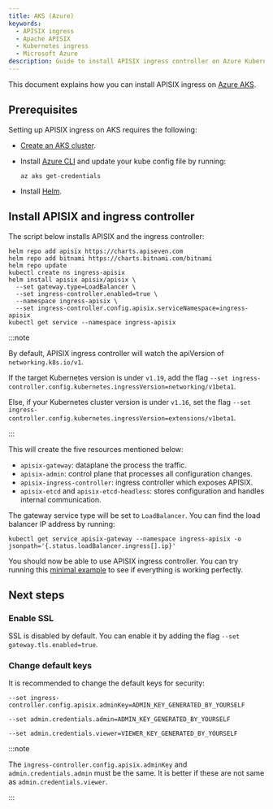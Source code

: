 ```yaml
---
title: AKS (Azure)
keywords:
  - APISIX ingress
  - Apache APISIX
  - Kubernetes ingress
  - Microsoft Azure
description: Guide to install APISIX ingress controller on Azure Kubernetes Service (AKS).
---
```

<!--
#
# Licensed to the Apache Software Foundation (ASF) under one or more
# contributor license agreements.  See the NOTICE file distributed with
# this work for additional information regarding copyright ownership.
# The ASF licenses this file to You under the Apache License, Version 2.0
# (the "License"); you may not use this file except in compliance with
# the License.  You may obtain a copy of the License at
#
#     http://www.apache.org/licenses/LICENSE-2.0
#
# Unless required by applicable law or agreed to in writing, software
# distributed under the License is distributed on an "AS IS" BASIS,
# WITHOUT WARRANTIES OR CONDITIONS OF ANY KIND, either express or implied.
# See the License for the specific language governing permissions and
# limitations under the License.
#
-->

This document explains how you can install APISIX ingress on [Azure AKS](https://docs.microsoft.com/en-us/azure/aks/intro-kubernetes).

## Prerequisites

Setting up APISIX ingress on AKS requires the following:

* [Create an AKS cluster](https://docs.microsoft.com/en-us/azure/aks/learn/quick-kubernetes-deploy-portal?tabs=azure-cli).
* Install [Azure CLI](https://docs.microsoft.com/en-us/cli/azure/#:~:text=The%20Azure%20command%2Dline%20interface,with%20an%20emphasis%20on%20automation.) and update your kube config file by running:

    ```shell
    az aks get-credentials
    ```

* Install [Helm](https://helm.sh/).

## Install APISIX and ingress controller

The script below installs APISIX and the ingress controller:

```shell
helm repo add apisix https://charts.apiseven.com
helm repo add bitnami https://charts.bitnami.com/bitnami
helm repo update
kubectl create ns ingress-apisix
helm install apisix apisix/apisix \
  --set gateway.type=LoadBalancer \
  --set ingress-controller.enabled=true \
  --namespace ingress-apisix \
  --set ingress-controller.config.apisix.serviceNamespace=ingress-apisix
kubectl get service --namespace ingress-apisix
```

:::note

By default, APISIX ingress controller will watch the apiVersion of `networking.k8s.io/v1`.

If the target Kubernetes version is under `v1.19`, add the flag `--set ingress-controller.config.kubernetes.ingressVersion=networking/v1beta1`.

Else, if your Kubernetes cluster version is under `v1.16`, set the flag `--set ingress-controller.config.kubernetes.ingressVersion=extensions/v1beta1`.

:::

This will create the five resources mentioned below:

* `apisix-gateway`: dataplane the process the traffic.
* `apisix-admin`: control plane that processes all configuration changes.
* `apisix-ingress-controller`: ingress controller which exposes APISIX.
* `apisix-etcd` and `apisix-etcd-headless`: stores configuration and handles internal communication.

The gateway service type will be set to `LoadBalancer`. You can find the load balancer IP address by running:

```shell
kubectl get service apisix-gateway --namespace ingress-apisix -o jsonpath='{.status.loadBalancer.ingress[].ip}'
```

You should now be able to use APISIX ingress controller. You can try running this [minimal example](../tutorials/proxy-the-httpbin-service.md) to see if everything is working perfectly.

## Next steps

### Enable SSL

SSL is disabled by default. You can enable it by adding the flag `--set gateway.tls.enabled=true`.

### Change default keys

It is recommended to change the default keys for security:

```shell
--set ingress-controller.config.apisix.adminKey=ADMIN_KEY_GENERATED_BY_YOURSELF
```

```shell
--set admin.credentials.admin=ADMIN_KEY_GENERATED_BY_YOURSELF
```

```shell
--set admin.credentials.viewer=VIEWER_KEY_GENERATED_BY_YOURSELF
```

:::note

The `ingress-controller.config.apisix.adminKey` and `admin.credentials.admin` must be the same. It is better if these are not same as `admin.credentials.viewer`.

:::
